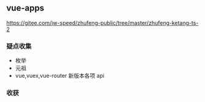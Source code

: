 ## vue-apps

https://gitee.com/jw-speed/zhufeng-public/tree/master/zhufeng-ketang-ts-2

### 疑点收集

- 枚举
- 元祖
- vue,vuex,vue-router 新版本各项 api

### 收获
